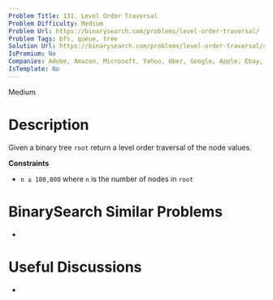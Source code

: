 ```yaml
---
Problem Title: 131. Level Order Traversal
Problem Difficulty: Medium
Problem Url: https://binarysearch.com/problems/level-order-traversal/
Problem Tags: bfs, queue, tree
Solution Url: https://binarysearch.com/problems/level-order-traversal/solutions/
IsPremium: No
Companies: Adobe, Amazon, Microsoft, Yahoo, Uber, Google, Apple, Ebay, Bloomberg, Facebook, Linkedin
IsTemplate: No
---
```


<span style="color: ;">Medium</span>

# Description

Given a binary tree `root` return a level order traversal of the node values.

**Constraints**
- `n ≤ 100,000` where `n` is the number of nodes in `root`

# BinarySearch Similar Problems

- []()

# Useful Discussions

- []()

